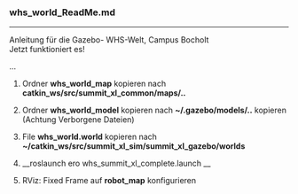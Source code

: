 ### whs_world_ReadMe.md
------------------------------------
Anleitung für die Gazebo- WHS-Welt, Campus Bocholt   
Jetzt funktioniert es!

...

1. Ordner  __whs_world_map__  kopieren nach  __catkin_ws/src/summit_xl_common/maps/..__ 

2. Ordner __whs_world_model__ kopieren nach __~/.gazebo/models/..__ kopieren (Achtung Verborgene Dateien)

3. File __whs_world.world__  kopieren nach __~/catkin_ws/src/summit_xl_sim/summit_xl_gazebo/worlds__

4. __roslaunch ero whs_summit_xl_complete.launch __

5. RViz: Fixed Frame auf __robot_map__ konfigurieren




